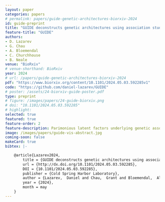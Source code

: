 ```yaml
---
layout: paper
categories: papers
# permalink: papers/guide-genetic-architectures-biorxiv-2024
id: guide-preprint
title: "GUIDE deconstructs genetic architectures using association studies"
feature-title: "GUIDE"
authors:
- D. Lazarev
- G. Chau
- A. Bloemendal
- C. Churchhouse
- B. Neale
venue: "BioRxiv"
# venue-shorthand: BioRxiv
year: 2024
# url: /papers/guide-genetic-architectures-biorxiv-2024
pdf: "https://www.biorxiv.org/content/10.1101/2024.05.03.592285v1"
code: "https://github.com/daniel-lazarev/GUIDE"
# poster: /assets/24-biorxiv-guide-poster.pdf
type: preprint
# figure: /images/papers/24-guide-biorxiv.png
# doi: "10.1101/2024.05.03.592285"
# highlight:
selected: true
featured: true
feature-order: 2
feature-description: Parimonious latent factors underlying genetic associations across traits
image: /images/papers/guide-vis-abstract.jpg
coming-soon: false
makeCard: true
bibtex: |-

    @article{Lazarev2024,
        title = {GUIDE deconstructs genetic architectures using association studies},
        url = {http://dx.doi.org/10.1101/2024.05.03.592285},
        DOI = {10.1101/2024.05.03.592285},
        publisher = {Cold Spring Harbor Laboratory},
        author = {Lazarev,  Daniel and Chau,  Grant and Bloemendal,  Alex and Churchhouse,  Claire and Neale,  Benjamin M},
        year = {2024},
        month = may 
    }
---
```

